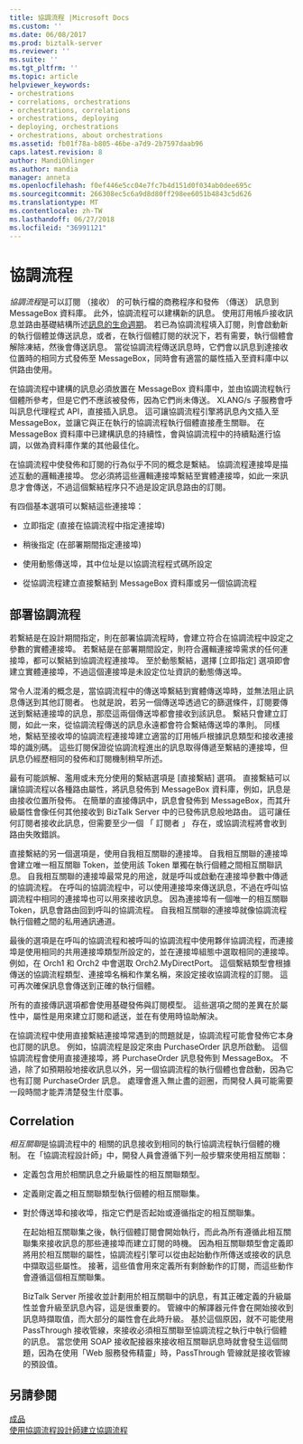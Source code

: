 ```yaml
---
title: 協調流程 |Microsoft Docs
ms.custom: ''
ms.date: 06/08/2017
ms.prod: biztalk-server
ms.reviewer: ''
ms.suite: ''
ms.tgt_pltfrm: ''
ms.topic: article
helpviewer_keywords:
- orchestrations
- correlations, orchestrations
- orchestrations, correlations
- orchestrations, deploying
- deploying, orchestrations
- orchestrations, about orchestrations
ms.assetid: fb01f78a-b805-46be-a7d9-2b7597daab96
caps.latest.revision: 8
author: MandiOhlinger
ms.author: mandia
manager: anneta
ms.openlocfilehash: f0ef446e5cc04e7fc7b4d151d0f034ab0dee695c
ms.sourcegitcommit: 266308ec5c6a9d8d80ff298ee6051b4843c5d626
ms.translationtype: MT
ms.contentlocale: zh-TW
ms.lasthandoff: 06/27/2018
ms.locfileid: "36991121"
---
```

# <a name="orchestrations"></a>協調流程
*協調流程*是可以訂閱 （接收） 的可執行檔的商務程序和發佈 （傳送） 訊息到 MessageBox 資料庫。 此外，協調流程可以建構新的訊息。 使用訂用帳戶接收訊息並路由基礎結構所述[訊息的生命週期](../core/lifecycle-of-a-message.md)。 若已為協調流程填入訂閱，則會啟動新的執行個體並傳送訊息，或者，在執行個體訂閱的狀況下，若有需要，執行個體會解除凍結，然後會傳送訊息。 當從協調流程傳送訊息時，它們會以訊息到達接收位置時的相同方式發佈至 MessageBox，同時會有適當的屬性插入至資料庫中以供路由使用。  
  
 在協調流程中建構的訊息必須放置在 MessageBox 資料庫中，並由協調流程執行個體所參考，但是它們不應該被發佈，因為它們尚未傳送。 XLANG/s 子服務會呼叫訊息代理程式 API，直接插入訊息。 這可讓協調流程引擎將訊息內文插入至 MessageBox，並讓它與正在執行的協調流程執行個體直接產生關聯。 在 MessageBox 資料庫中已建構訊息的持續性，會與協調流程中的持續點進行協調，以做為資料庫作業的其他最佳化。  
  
 在協調流程中使發佈和訂閱的行為似乎不同的概念是繫結。 協調流程連接埠是描述互動的邏輯連接埠。 您必須將這些邏輯連接埠繫結至實體連接埠，如此一來訊息才會傳送，不過這個繫結程序只不過是設定訊息路由的訂閱。  
  
 有四個基本選項可以繫結這些連接埠：  
  
-   立即指定 (直接在協調流程中指定連接埠)  
  
-   稍後指定 (在部署期間指定連接埠)  
  
-   使用動態傳送埠，其中位址是以協調流程程式碼所設定  
  
-   從協調流程建立直接繫結到 MessageBox 資料庫或另一個協調流程  
  
## <a name="deploying-orchestrations"></a>部署協調流程  
 若繫結是在設計期間指定，則在部署協調流程時，會建立符合在協調流程中設定之參數的實體連接埠。 若繫結是在部署期間設定，則符合邏輯連接埠需求的任何連接埠，都可以繫結到協調流程連接埠。 至於動態繫結，選擇 [立即指定] 選項即會建立實體連接埠，不過這個連接埠是未設定位址資訊的動態傳送埠。  
  
 常令人混淆的概念是，當協調流程中的傳送埠繫結到實體傳送埠時，並無法阻止訊息傳送到其他訂閱者。 也就是說，若另一個傳送埠透過它的篩選條件，訂閱要傳送到繫結連接埠的訊息，那麼這兩個傳送埠都會接收到該訊息。 繫結只會建立訂閱，如此一來，從協調流程傳送的訊息永遠都會符合繫結傳送埠的準則。 同樣地，繫結至接收埠的協調流程連接埠建立適當的訂用帳戶根據訊息類型和接收連接埠的識別碼。 這些訂閱保證從協調流程進出的訊息取得傳遞至繫結的連接埠，但訊息仍經歷相同的發佈和訂閱機制稍早所述。  
  
 最有可能誤解、濫用或未充分使用的繫結選項是 [直接繫結] 選項。 直接繫結可以讓協調流程以各種路由屬性，將訊息發佈到 MessageBox 資料庫，例如，訊息是由接收位置所發佈。 在簡單的直接傳訊中，訊息會發佈到 MessageBox，而其升級屬性會像任何其他接收到 BizTalk Server 中的已發佈訊息般地路由。 這可讓任何訂閱者接收此訊息，但需要至少一個 「 訂閱者 」 存在，或協調流程將會收到路由失敗錯誤。  
  
 直接繫結的另一個選項是，使用自我相互關聯的連接埠。 自我相互關聯的連接埠會建立唯一相互關聯 Token，並使用該 Token 單獨在執行個體之間相互關聯訊息。 自我相互關聯的連接埠最常見的用途，就是呼叫或啟動在連接埠參數中傳遞的協調流程。 在呼叫的協調流程中，可以使用連接埠來傳送訊息，不過在呼叫協調流程中相同的連接埠也可以用來接收訊息。 因為連接埠有一個唯一的相互關聯 Token，訊息會路由回到呼叫的協調流程。 自我相互關聯的連接埠就像協調流程執行個體之間的私用通訊通道。  
  
 最後的選項是在呼叫的協調流程和被呼叫的協調流程中使用夥伴協調流程，而連接埠是使用相同的共用連接埠類型所設定的，並在連接埠組態中選取相同的連接埠。 例如，在 Orch1 和 Orch2 中會選取 Orch2.MyDirectPort。 這個繫結類型會根據傳送的協調流程類型、連接埠名稱和作業名稱，來設定接收協調流程的訂閱。 這可再次確保訊息會傳送到正確的執行個體。  
  
 所有的直接傳訊選項都會使用基礎發佈與訂閱模型。 這些選項之間的差異在於屬性中，屬性是用來建立訂閱和遞送，並在有使用時協助解決。  
  
 在協調流程中使用直接繫結連接埠常遇到的問題就是，協調流程可能會發佈它本身也訂閱的訊息。 例如，協調流程是設定來由 PurchaseOrder 訊息所啟動。 這個協調流程會使用直接連接埠，將 PurchaseOrder 訊息發佈到 MessageBox。 不過，除了如預期般地接收訊息以外，另一個協調流程的執行個體也會啟動，因為它也有訂閱 PurchaseOrder 訊息。 處理會進入無止盡的迴圈，而開發人員可能需要一段時間才能弄清楚發生什麼事。  
  
## <a name="correlation"></a>Correlation  
 *相互關聯*是協調流程中的 相關的訊息接收到相同的執行協調流程執行個體的機制。 在「協調流程設計師」中，開發人員會遵循下列一般步驟來使用相互關聯：  
  
- 定義包含用於相關訊息之升級屬性的相互關聯類型。  
  
- 定義剛定義之相互關聯類型執行個體的相互關聯集。  
  
- 對於傳送埠和接收埠，指定它們是否起始或遵循指定的相互關聯集。  
  
  在起始相互關聯集之後，執行個體訂閱會開始執行，而此為所有遵循此相互關聯集來接收訊息的那些連接埠而建立訂閱的時機。 因為相互關聯類型會定義即將用於相互關聯的屬性，協調流程引擎可以從由起始動作所傳送或接收的訊息中擷取這些屬性。 接著，這些值會用來定義所有剩餘動作的訂閱，而這些動作會遵循這個相互關聯集。  
  
  BizTalk Server 所接收並計劃用於相互關聯中的訊息，有其正確定義的升級屬性並會升級至訊息內容，這是很重要的。 管線中的解譯器元件會在開始接收到訊息時擷取值，而大部分的屬性會在此時升級。 基於這個原因，就不可能使用 PassThrough 接收管線，來接收必須相互關聯至協調流程之執行中執行個體的訊息。 當您使用 SOAP 接收配接器來接收相互關聯訊息時就會發生這個問題，因為在使用「Web 服務發佈精靈」時，PassThrough 管線就是接收管線的預設值。  
  
## <a name="see-also"></a>另請參閱  
 [成品](../core/artifacts.md)   
 [使用協調流程設計師建立協調流程](../core/creating-orchestrations-using-orchestration-designer.md)